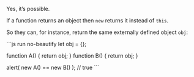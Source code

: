 Yes, it’s possible.

If a function returns an object then `new` returns it instead of `this`.

So they can, for instance, return the same externally defined object `obj`:

\`\`\`js run no-beautify let obj = {};

function A() { return obj; } function B() { return obj; }

alert( new A() == new B() ); // true \`\`\`
